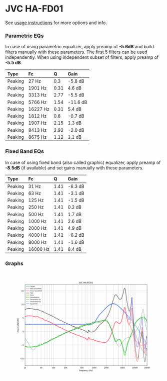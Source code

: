 # JVC HA-FD01
See [usage instructions](https://github.com/jaakkopasanen/AutoEq#usage) for more options and info.

### Parametric EQs
In case of using parametric equalizer, apply preamp of **-5.6dB** and build filters manually
with these parameters. The first 5 filters can be used independently.
When using independent subset of filters, apply preamp of **-5.5 dB**.

| Type    | Fc       |    Q | Gain     |
|:--------|:---------|:-----|:---------|
| Peaking | 27 Hz    | 0.3  | -5.8 dB  |
| Peaking | 1901 Hz  | 0.31 | 4.6 dB   |
| Peaking | 3313 Hz  | 2.77 | -5.5 dB  |
| Peaking | 5766 Hz  | 1.54 | -11.6 dB |
| Peaking | 16227 Hz | 0.31 | 5.4 dB   |
| Peaking | 1812 Hz  | 0.8  | -0.7 dB  |
| Peaking | 1907 Hz  | 2.15 | 1.3 dB   |
| Peaking | 8413 Hz  | 2.92 | -2.0 dB  |
| Peaking | 8675 Hz  | 1.12 | 1.1 dB   |

### Fixed Band EQs
In case of using fixed band (also called graphic) equalizer, apply preamp of **-8.5dB**
(if available) and set gains manually with these parameters.

| Type    | Fc       |    Q | Gain    |
|:--------|:---------|:-----|:--------|
| Peaking | 31 Hz    | 1.41 | -6.3 dB |
| Peaking | 63 Hz    | 1.41 | -3.1 dB |
| Peaking | 125 Hz   | 1.41 | -1.5 dB |
| Peaking | 250 Hz   | 1.41 | 0.2 dB  |
| Peaking | 500 Hz   | 1.41 | 1.7 dB  |
| Peaking | 1000 Hz  | 1.41 | 2.6 dB  |
| Peaking | 2000 Hz  | 1.41 | 4.9 dB  |
| Peaking | 4000 Hz  | 1.41 | -6.2 dB |
| Peaking | 8000 Hz  | 1.41 | -1.6 dB |
| Peaking | 16000 Hz | 1.41 | 8.4 dB  |

### Graphs
![](./JVC%20HA-FD01.png)
